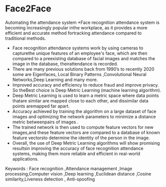 # Face2Face
Automating the attendance system 
*Face recognition attendance system is becoming increasingly popular inthe workplace, as it provides a more efficient and accurate method fortracking attendance compared to traditional methods.
* Face recognition attendance systems work by using cameras to capturethe unique features of an employee's face, which are then compared to a preexisting database of facial images and matches the image in the database, theirattendance is recorded.
* There are many previous solutions back from 1990’s to recently 2020 some are Eigenfaces, Local Binary Patterns ,Convolutional Neural Networks,Deep Learning and many more.
* Improved accuracy and efficiency to reduce fraud and improve privacy. So theBest choice is Deep Metric Learning (machine learning algorithm).
* Deep Metric Learning is used to learn a metric space where data points thatare similar are mapped close to each other, and dissimilar data points aremapped far apart.
* Accuracy achieved by training the algorithm on a large dataset of face images and optimizing the network parameters to minimize a distance metric betweenpairs of images .
* The trained network is then used to compute feature vectors for new images,and these feature vectors are compared to a database of known feature vectorsto determine the identity of the person in the image.
* Overall, the use of Deep Metric Learning algorithms will show promising resultsin improving the accuracy of face recognition attendance systems, making them more reliable and efficient in real-world applications.


Keywords : Face recognition ,Attendance management ,Image processing,Computer vision ,Deep learning ,Euclidean distance ,Cosine similarity,Liveness detection , Anti-spoofing
